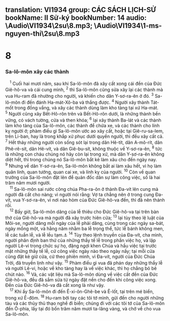 translation: VI1934
group: CÁC SÁCH LỊCH-SỬ
bookName: II Sử-ký 
bookNumber: 14
audio: \Audio\VI1934\2su\8.mp3; \Audio\VI1934\1-ms-nguyen-thi\2su\8.mp3
-------

<div class="title"><h1>8</h1><h3>Sa-lô-môn xây các thành</h3></div>
<span class="verse 2su_8_1"> <sup>1</sup> Cuối hai mươi năm, sau khi Sa-lô-môn đã xây cất xong cái đền của Đức Giê-hô-va và cái cung mình, </span>
<span class="verse 2su_8_2"><sup>2</sup> thì Sa-lô-môn cũng sửa xây lại các thành mà vua Hu-ram đã nhường cho người, và khiến cho dân Y-sơ-ra-ên ở đó. </span>
<span class="verse 2su_8_3"><sup>3</sup> Sa-lô-môn đi đến đánh Ha-mát-Xô-ba và thắng được. </span>
<span class="verse 2su_8_4"><sup>4</sup> Người xây thành Tát-mốt trong đồng vắng, và xây các thành dùng làm kho tàng tại xứ Ha-mát. </span>
<span class="verse 2su_8_5"><sup>5</sup> Người cũng xây Bết-Hô-rôn trên và Bết-Hô-rôn dưới, là những thành bền vững, có vách tường, cửa và then khóa; </span>
<span class="verse 2su_8_6"><sup>6</sup> lại xây thành Ba-lát và các thành làm kho tàng của Sa-lô-môn, các thành để chứa xe, và các thành cho lính kỵ người ở; phàm điều gì Sa-lô-môn ước ao xây cất, hoặc tại Giê-ru-sa-lem, trên Li-ban, hay là trong khắp xứ phục dưới quyền người, thì đều xây cất cả. </span>
<span class="verse 2su_8_7"><sup>7</sup> Hết thảy những người còn sống sót lại trong dân Hê-tít, dân A-mô-rít, dân Phê-rê-sít, dân Hê-vít, và dân Giê-bu-sít, không thuộc về Y-sơ-ra-ên, </span>
<span class="verse 2su_8_8"><sup>8</sup> tức là những con cháu chúng nó hãy còn lại trong xứ, mà dân Y-sơ-ra-ên không diệt hết, thì trong chúng nó Sa-lô-môn bắt kẻ làm xâu cho đến ngày nay. </span>
<span class="verse 2su_8_9"><sup>9</sup> Nhưng về dân Y-sơ-ra-ên, Sa-lô-môn không bắt ai làm xâu hết, vì họ làm quân lính, quan tướng, quan cai xe, và lính kỵ của người. </span>
<span class="verse 2su_8_10"><sup>10</sup> Còn về quan trưởng của Sa-lô-môn đặt lên để quản đốc dân sự làm công việc, số là hai trăm năm mươi người. <br/></span>
<span class="verse 2su_8_11"> <sup>11</sup> Sa-lô-môn sai rước công chúa Pha-ra-ôn ở thành Đa-vít lên cung mà người đã cất cho nàng; vì người nói rằng: Vợ ta chẳng nên ở trong cung Đa-vít, vua Y-sơ-ra-ên, vì nơi nào hòm của Đức Giê-hô-va đến, thì đã nên thánh rồi. <br/></span>
<span class="verse 2su_8_12"> <sup>12</sup> Bấy giờ, Sa-lô-môn dâng của lễ thiêu cho Đức Giê-hô-va tại trên bàn thờ của Giê-hô-va mà người đã xây trước hiên cửa; </span>
<span class="verse 2su_8_13"><sup>13</sup> lại tùy theo lệ luật của Môi-se, người dâng mỗi ngày của lễ phải dâng, cùng trong các ngày sa-bát, ngày mồng một, và hằng năm nhằm ba lễ trọng thể, tức lễ bánh không men, lễ các tuần lễ, và lễ lều tạm.<a data-toggle="tooltip" data-placement="bottom" title="Xu 23:14-17; 34:22-23; Dan 28:9–29:39; Phu 16:16">⚓</a></span>
<span class="verse 2su_8_14"><sup>14</sup> Tùy theo lệnh truyền của Đa-vít, cha mình, người phân định ban thứ của những thầy tế lễ trong phần việc họ, và lập người Lê-vi trong chức sự họ, đặng ngợi khen Chúa và hầu việc tại trước mặt những thầy tế lễ, cứ công việc ngày nào theo ngày nấy; tại mỗi cửa cũng đặt kẻ giữ cửa, cứ theo phiên mình, vì Đa-vít, người của Đức Chúa Trời, đã truyền lịnh như vậy. </span>
<span class="verse 2su_8_15"><sup>15</sup> Phàm điều gì vua đã phán dạy những thầy lễ và người Lê-vi, hoặc về kho tàng hay là về việc khác, thì họ chẳng bỏ bê chút nào. </span>
<span class="verse 2su_8_16"><sup>16</sup> Vả, các vật liệu mà Sa-lô-môn dùng về việc cất đền của Đức Giê-hô-va, đều đã sắm sửa từ ngày đặt nền cho đến khi công việc xong. Đền của Đức Giê-hô-va đã cất xong là như vậy. <br/></span>
<span class="verse 2su_8_17"> <sup>17</sup> Khi ấy Sa-lô-môn đi đến Ê-xi-ôn-Ghê-be và Ê-lốt, tại trên mé biển, trong xứ Ê-đôm. </span>
<span class="verse 2su_8_18"><sup>18</sup> Hu-ram bởi tay các tôi tớ mình, gửi đến cho người những tàu và các thủy thủ thạo nghề đi biển; chúng đi với các tôi tớ của Sa-lô-môn đến Ô-phia, lấy tại đó bốn trăm năm mươi ta-lâng vàng, và chở về cho vua Sa-lô-môn. <br/></span>
